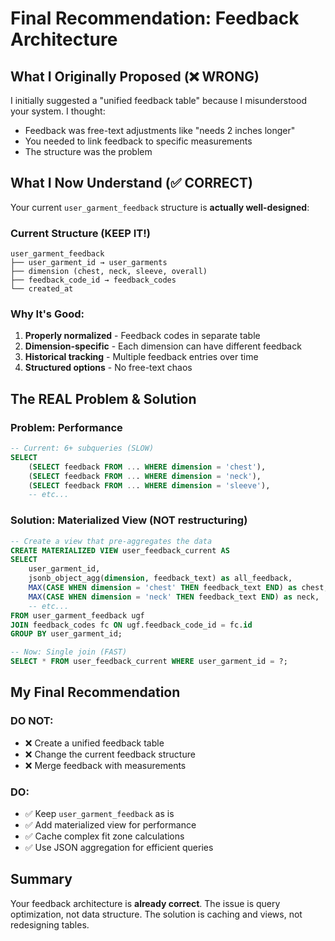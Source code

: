 # Final Recommendation: Feedback Architecture

## What I Originally Proposed (❌ WRONG)
I initially suggested a "unified feedback table" because I misunderstood your system. I thought:
- Feedback was free-text adjustments like "needs 2 inches longer"
- You needed to link feedback to specific measurements
- The structure was the problem

## What I Now Understand (✅ CORRECT)
Your current `user_garment_feedback` structure is **actually well-designed**:

### Current Structure (KEEP IT!)
```
user_garment_feedback
├── user_garment_id → user_garments
├── dimension (chest, neck, sleeve, overall)
├── feedback_code_id → feedback_codes
└── created_at
```

### Why It's Good:
1. **Properly normalized** - Feedback codes in separate table
2. **Dimension-specific** - Each dimension can have different feedback
3. **Historical tracking** - Multiple feedback entries over time
4. **Structured options** - No free-text chaos

## The REAL Problem & Solution

### Problem: Performance
```sql
-- Current: 6+ subqueries (SLOW)
SELECT 
    (SELECT feedback FROM ... WHERE dimension = 'chest'),
    (SELECT feedback FROM ... WHERE dimension = 'neck'),
    (SELECT feedback FROM ... WHERE dimension = 'sleeve'),
    -- etc...
```

### Solution: Materialized View (NOT restructuring)
```sql
-- Create a view that pre-aggregates the data
CREATE MATERIALIZED VIEW user_feedback_current AS
SELECT 
    user_garment_id,
    jsonb_object_agg(dimension, feedback_text) as all_feedback,
    MAX(CASE WHEN dimension = 'chest' THEN feedback_text END) as chest,
    MAX(CASE WHEN dimension = 'neck' THEN feedback_text END) as neck,
    -- etc...
FROM user_garment_feedback ugf
JOIN feedback_codes fc ON ugf.feedback_code_id = fc.id
GROUP BY user_garment_id;

-- Now: Single join (FAST)
SELECT * FROM user_feedback_current WHERE user_garment_id = ?;
```

## My Final Recommendation

### DO NOT:
- ❌ Create a unified feedback table
- ❌ Change the current feedback structure
- ❌ Merge feedback with measurements

### DO:
- ✅ Keep `user_garment_feedback` as is
- ✅ Add materialized view for performance
- ✅ Cache complex fit zone calculations
- ✅ Use JSON aggregation for efficient queries

## Summary
Your feedback architecture is **already correct**. The issue is query optimization, not data structure. The solution is caching and views, not redesigning tables.

